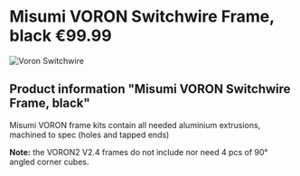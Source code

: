 
# Misumi VORON Switchwire Frame, black €99.99
![Voron Switchwire](https://fermio.xyz/media/e0/d5/c4/1632756132/vsw-frame-250.png) 
 ## Product information "Misumi VORON Switchwire Frame, black" 
 Misumi VORON frame kits contain all needed aluminium extrusions, machined to spec (holes and tapped ends)
 
 **Note:** the VORON2 V2.4 frames do not include nor need 4 pcs of 90° angled corner cubes. 
